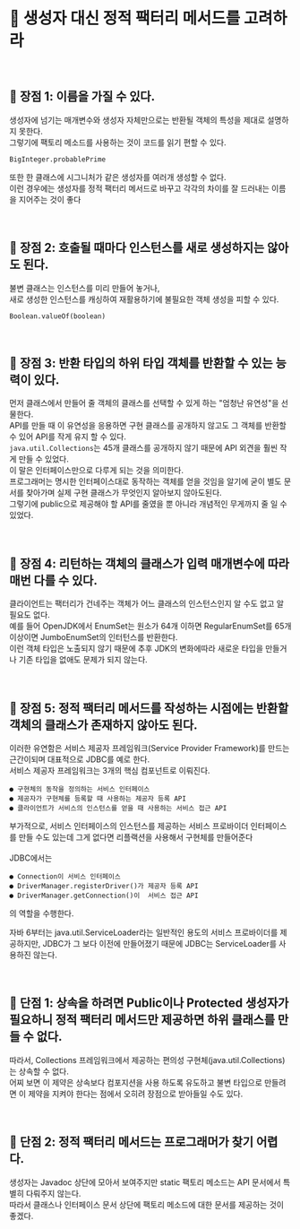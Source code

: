 # 🔑 생성자 대신 정적 팩터리 메서드를 고려하라

<br>

## 📌 장점 1: 이름을 가질 수 있다.

생성자에 넘기는 매개변수와 생성자 자체만으로는 반환될 객체의 특성을 제대로 설명하지 못한다.<br>
그렇기에 팩토리 메소드를 사용하는 것이 코드를 읽기 편할 수 있다.
```
BigInteger.probablePrime
```
또한 한 클래스에 시그니처가 같은 생성자를 여러개 생성할 수 없다.<br>
이런 경우에는 생성자를 정적 팩터리 메서드로 바꾸고 각각의 차이를 잘 드러내는 이름을 지어주는 것이 좋다

<br>

## 📌 장점 2: 호출될 때마다 인스턴스를 새로 생성하지는 않아도 된다.

불변 클래스는 인스턴스를 미리 만들어 놓거나, <br>
새로 생성한 인스턴스를 캐싱하여 재활용하기에 불필요한 객체 생성을 피할 수 있다.<br>
```
Boolean.valueOf(boolean)
```

<br>

## 📌 장점 3: 반환 타입의 하위 타입 객체를 반환할 수 있는 능력이 있다.

먼저 클래스에서 만들어 줄 객체의 클래스를 선택할 수 있게 하는 "엄청난 유연성"을 선물한다.<br>
API를 만들 때 이 유연성을 응용하면 구현 클래스를 공개하지 않고도 그 객체를 반환할 수 있어 API를 작게 유지 할 수 있다.
<br>
`java.util.Collections`는 45개 클래스를 공개하지 않기 때문에 API 외견을 훨씬 작게 만들 수 있었다.<br>
이 말은 인터페이스만으로 다루게 되는 것을 의미한다.<br>
프로그래머는 명시한 인터페이스대로 동작하는 객체를 얻을 것임을 알기에 굳이 별도 문서를 찾아가며 실제 구현 클래스가 무엇인지 알아보지 않아도된다.<br>
그렇기에 public으로 제공해야 할 API를 줄였을 뿐 아니라 개념적인 무게까지 줄 일 수 있었다.

<br>

## 📌 장점 4: 리턴하는 객체의 클래스가 입력 매개변수에 따라 매번 다를 수 있다.

클라이언트는 팩터리가 건네주는 객체가 어느 클래스의 인스턴스인지 알 수도 없고 알 필요도 없다.<br>
예를 들어 OpenJDK에서 EnumSet는 원소가 64개 이하면 RegularEnumSet를 65개이상이면 JumboEnumSet의 인터턴스를 반환한다.<br>
이런 객체 타입은 노출되지 않기 때문에 추후 JDK의 변화에따라 새로운 타입을 만들거나 기존 타입을 없애도 문제가 되지 않는다.

<br>

## 📌 장점 5: 정적 팩터리 메서드를 작성하는 시점에는 반환할 객체의 클래스가 존재하지 않아도 된다.

이러한 유연함은 서비스 제공자 프레임워크(Service Provider Framework)를 만드는 근간이되며 대표적으로 JDBC를 예로 한다.<br>
서비스 제공자 프레임워크는 3개의 핵심 컴포넌트로 이뤄진다.<br>
```
● 구현체의 동작을 정의하는 서비스 인터페이스
● 제공자가 구현체를 등록할 때 사용하는 제공자 등록 API
● 클라이언트가 서비스의 인스턴스를 얻을 때 사용하는 서비스 접근 API
```
부가적으로, 서비스 인터페이스의 인스턴스를 제공하는 서비스 프로바이더 인터페이스를 만들 수도 있는데 그게 없다면 리플랙션을 사용해서 구현체를 만들어준다<br>
<br>
JDBC에서는
<br>
```
● Connection이 서비스 인터페이스
● DriverManager.registerDriver()가 제공자 등록 API
● DriverManager.getConnection()이  서비스 접근 API
```
의 역할을 수행한다.<br>

자바 6부터는 java.util.ServiceLoader라는 일반적인 용도의 서비스 프로바이더를 제공하지만, JDBC가 그 보다 이전에 만들어졌기 때문에 JDBC는 ServiceLoader를 사용하진 않는다.

<br>

## 📌 단점 1: 상속을 하려면 Public이나 Protected 생성자가 필요하니 정적 팩터리 메서드만 제공하면 하위 클래스를 만들 수 없다.

따라서, Collections 프레임워크에서 제공하는 편의성 구현체(java.util.Collections)는 상속할 수 없다. <br>
어찌 보면 이 제약은 상속보다 컴포지션을 사용 하도록 유도하고 불변 타입으로 만들려면 이 제약을 지켜야 한다는 점에서 오히려 장점으로 받아들일 수도 있다.

<br>

## 📌 단점 2: 정적 팩터리 메서드는 프로그래머가 찾기 어렵다.

생성자는 Javadoc 상단에 모아서 보여주지만 static 팩토리 메소드는 API 문서에서 특별히 다뤄주지 않는다.<br>
따라서 클래스나 인터페이스 문서 상단에 팩토리 메소드에 대한 문서를 제공하는 것이 좋겠다.

<br>
